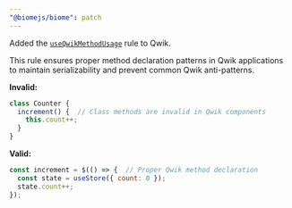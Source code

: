 ```yaml
---
"@biomejs/biome": patch
---
```



Added the [`useQwikMethodUsage`](https://biomejs.dev/linter/rules/use-qwik-method-usage) rule to Qwik.

This rule ensures proper method declaration patterns in Qwik applications to maintain serializability and prevent common Qwik anti-patterns.

**Invalid:**

```js
class Counter {
  increment() {  // Class methods are invalid in Qwik components
    this.count++;
  }
}
```

**Valid:**

```js
const increment = $(() => {  // Proper Qwik method declaration
  const state = useStore({ count: 0 });
  state.count++;
});
```
